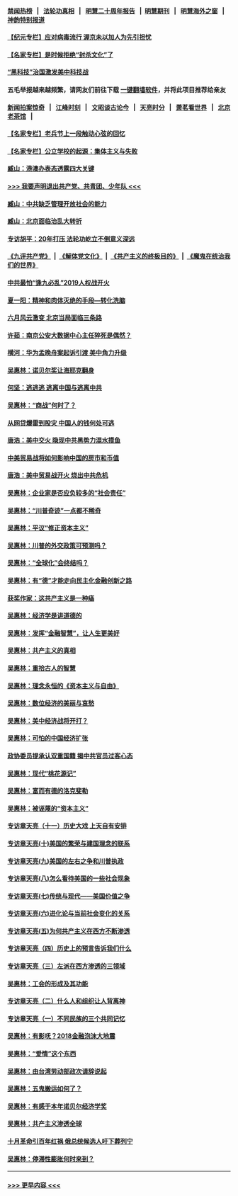 #### [禁闻热榜](热点新闻.md?=0)  &nbsp;&nbsp;|&nbsp;&nbsp; [法轮功真相](https://github.com/gfw-breaker/truth/blob/master/README.md?=0) &nbsp;&nbsp;|&nbsp;&nbsp; [明慧二十周年报告](https://github.com/gfw-breaker/mh-reports/blob/master/README.md?=0) &nbsp;&nbsp;|&nbsp;&nbsp;[明慧期刊](https://github.com/gfw-breaker/mh-qikan) &nbsp;&nbsp;|&nbsp;&nbsp; [明慧海外之窗](https://github.com/gfw-breaker/mh-news/blob/master/README.md?=0) &nbsp;&nbsp;|&nbsp;&nbsp; [神韵特别报道](https://github.com/gfw-breaker/mh-news/blob/master/shenyun.md?=0)
#### [【纪元专栏】应对病毒流行 渥京未以加人为先引担忧](../pages/nsc423/n11875714.md?t=03041131) 
#### [【名家专栏】是时候拒绝“封杀文化”了](../pages/nsc423/n11814093.md?t=03041131) 
#### [“黑科技”治国激发美中科技战](../pages/nsc423/n11638056.md?t=03041131) 
#### 五毛举报越来越频繁，请网友们前往下载 [一键翻墙软件](https://github.com/gfw-breaker/ssr-accounts)，并将此项目推荐给亲友
#### [新闻拍案惊奇](https://github.com/gfw-breaker/banned-news/blob/master/pages/link4.md) &nbsp;&nbsp;|&nbsp;&nbsp; [江峰时刻](https://github.com/gfw-breaker/banned-news/blob/master/pages/link4.md) &nbsp;&nbsp;|&nbsp;&nbsp; [文昭谈古论今](https://github.com/gfw-breaker/banned-news/blob/master/pages/link4.md) &nbsp;&nbsp;|&nbsp;&nbsp; [天亮时分](https://github.com/gfw-breaker/banned-news/blob/master/pages/link4.md) &nbsp;&nbsp;|&nbsp;&nbsp; [萧茗看世界](https://github.com/gfw-breaker/banned-news/blob/master/pages/link4.md) &nbsp;&nbsp;|&nbsp;&nbsp; [北京老茶馆](https://github.com/gfw-breaker/banned-news/blob/master/pages/link4.md) &nbsp;&nbsp;|&nbsp;&nbsp; 
#### [【名家专栏】老兵节上一段触动心弦的回忆](../pages/nsc423/n11646016.md?t=03041131) 
#### [【名家专栏】公立学校的起源：集体主义与失败](../pages/nsc423/n11601833.md?t=03041131) 
#### [臧山：港澳办表态透露四大关键](../pages/nsc423/n11421628.md?t=03041131) 
#### [>>> 我要声明退出共产党、共青团、少年队 <<<](https://github.com/begood0513/goodnews/blob/master/quit/letter.md) 
#### [臧山：中共缺乏管理开放社会的能力](../pages/nsc423/n11407457.md?t=03041131) 
#### [臧山：北京面临治乱大转折](../pages/nsc423/n11406895.md?t=03041131) 
#### [专访胡平：20年打压 法轮功屹立不倒意义深远](../pages/nsc423/n11398800.md?t=03041131) 
#### [《九评共产党》](https://github.com/begood0513/9ping.md/blob/master/README.md) &nbsp;|&nbsp; [《解体党文化》](../../../../jtdwh.md/blob/master/README.md)  &nbsp;|&nbsp; [《共产主义的终极目的》](../../../../gczydzjmd.md/blob/master/README.md) &nbsp;|&nbsp; [《魔鬼在统治我们的世界》](../../../../mgztzwmdsj.md/blob/master/README.md) 
#### [中共最怕“逢九必乱”2019人权战开火](../pages/nsc423/n11385248.md?t=03041131) 
#### [夏一阳：精神和肉体灭绝的手段—转化洗脑](../pages/nsc423/n11368250.md?t=03041131) 
#### [六月风云激变 北京当局面临三条路](../pages/nsc423/n11313668.md?t=03041131) 
#### [许茹：南京公安大数据中心主任猝死是偶然？](../pages/nsc423/n11064744.md?t=03041131) 
#### [横河：华为孟晚舟案起诉引渡 美中角力升级](../pages/nsc423/n11027230.md?t=03041131) 
#### [吴惠林：诺贝尔奖让海耶克翻身](../pages/nsc423/n10890049.md?t=03041131) 
#### [何坚：逃逃逃 逃离中国与逃离中共](../pages/nsc423/n10592891.md?t=03041131) 
#### [吴惠林：“商战”何时了？](../pages/nsc423/n10573558.md?t=03041131) 
#### [从网贷爆雷到股灾 中国人的钱何处可逃](../pages/nsc423/n10572800.md?t=03041131) 
#### [唐浩：美中交火 隐现中共黑势力混水摸鱼](../pages/nsc423/n10544040.md?t=03041131) 
#### [中美贸易战将如何影响中国的房市和币值](../pages/nsc423/n10543697.md?t=03041131) 
#### [唐浩：美中贸易战开火 烧出中共危机](../pages/nsc423/n10540126.md?t=03041131) 
#### [吴惠林：企业家是否应负较多的“社会责任”](../pages/nsc423/n10535022.md?t=03041131) 
#### [吴惠林：“川普奇迹”一点都不稀奇](../pages/nsc423/n10512808.md?t=03041131) 
#### [吴惠林：平议“修正资本主义”](../pages/nsc423/n10495724.md?t=03041131) 
#### [吴惠林：川普的外交政策可预测吗？](../pages/nsc423/n10462387.md?t=03041131) 
#### [吴惠林：“全球化”会终结吗？](../pages/nsc423/n10452838.md?t=03041131) 
#### [吴惠林：有“德”才能走向民主化金融创新之路](../pages/nsc423/n10432292.md?t=03041131) 
#### [获奖作家：这共产主义是一种癌](../pages/nsc423/n10431541.md?t=03041131) 
#### [吴惠林：经济学是讲道德的](../pages/nsc423/n10398014.md?t=03041131) 
#### [吴惠林：发挥“金融智慧”，让人生更美好](../pages/nsc423/n10375019.md?t=03041131) 
#### [吴惠林：共产主义的真相](../pages/nsc423/n10351394.md?t=03041131) 
#### [吴惠林：重拾古人的智慧](../pages/nsc423/n10337691.md?t=03041131) 
#### [吴惠林：理念永恒的《资本主义与自由》](../pages/nsc423/n10316274.md?t=03041131) 
#### [吴惠林：数位经济的美丽与哀愁](../pages/nsc423/n10292946.md?t=03041131) 
#### [吴惠林：美中经济战将开打？](../pages/nsc423/n10258825.md?t=03041131) 
#### [吴惠林：可怕的中国经济扩张](../pages/nsc423/n10219147.md?t=03041131) 
#### [政协委员提承认双重国籍 揭中共官员过客心态](../pages/nsc423/n10208809.md?t=03041131) 
#### [吴惠林：现代“桃花源记”](../pages/nsc423/n10185234.md?t=03041131) 
#### [吴惠林：富而有德的洛克斐勒](../pages/nsc423/n10142264.md?t=03041131) 
#### [吴惠林：被诬蔑的“资本主义”](../pages/nsc423/n10124816.md?t=03041131) 
#### [专访章天亮（十一）历史大戏 上天自有安排](../pages/nsc423/n10094905.md?t=03041131) 
#### [专访章天亮(十)美国的繁荣与建国理念的联系](../pages/nsc423/n10094899.md?t=03041131) 
#### [专访章天亮(九)美国的左右之争和川普执政](../pages/nsc423/n10094889.md?t=03041131) 
#### [专访章天亮(八)怎么看待美国的一些社会现象](../pages/nsc423/n10094857.md?t=03041131) 
#### [专访章天亮(七)传统与现代——美国价值之争](../pages/nsc423/n10093140.md?t=03041131) 
#### [专访章天亮(六)进化论与当前社会变化的关系](../pages/nsc423/n10092036.md?t=03041131) 
#### [专访章天亮(五)为何共产主义在西方不断渗透](../pages/nsc423/n10083620.md?t=03041131) 
#### [专访章天亮（四）历史上的预言告诉我们什么](../pages/nsc423/n10083606.md?t=03041131) 
#### [专访章天亮（三）左派在西方渗透的三领域](../pages/nsc423/n10081115.md?t=03041131) 
#### [吴惠林：工会的形成及其功能](../pages/nsc423/n10080633.md?t=03041131) 
#### [专访章天亮（二）什么人和组织让人背离神](../pages/nsc423/n10076637.md?t=03041131) 
#### [专访章天亮（一）不同民族的三个共同记忆](../pages/nsc423/n10074188.md?t=03041131) 
#### [吴惠林：有影呒？2018金融泡沫大地震](../pages/nsc423/n10040534.md?t=03041131) 
#### [吴惠林：“爱情”这个东西](../pages/nsc423/n10019423.md?t=03041131) 
#### [吴惠林：由台湾劳动部政次请辞说起](../pages/nsc423/n9979679.md?t=03041131) 
#### [吴惠林：五鬼搬运如何了？](../pages/nsc423/n9925338.md?t=03041131) 
#### [吴惠林：有感于本年诺贝尔经济学奖](../pages/nsc423/n9871883.md?t=03041131) 
#### [吴惠林：共产主义渗透全球](../pages/nsc423/n9812748.md?t=03041131) 
#### [十月革命引百年红祸 俄总统候选人吁下葬列宁](../pages/nsc423/n9810182.md?t=03041131) 
#### [吴惠林：停滞性膨胀何时来到？](../pages/nsc423/n9764136.md?t=03041131) 

----
#### [ >>> 更早内容 <<< ](../indexes/nsc423-earlier.md)

